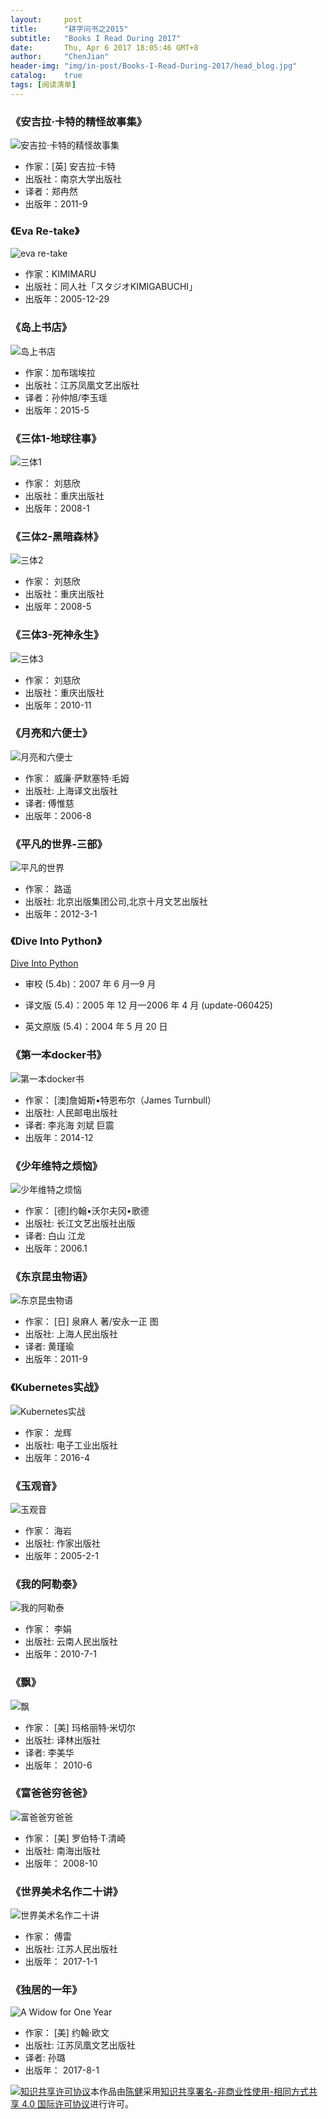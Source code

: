 ---layout:     posttitle:      "耕字问书之2015"subtitle:   "Books I Read During 2017"date:       Thu, Apr 6 2017 18:05:46 GMT+8author:     "ChenJian"header-img: "img/in-post/Books-I-Read-During-2017/head_blog.jpg"catalog:    truetags: [阅读清单]---### 《安吉拉·卡特的精怪故事集》![安吉拉·卡特的精怪故事集](https://img1.doubanio.com/lpic/s6870889.jpg)- 作家：[英] 安吉拉·卡特- 出版社：南京大学出版社- 译者：郑冉然- 出版年：2011-9### 《Eva Re-take》![eva re-take](https://img3.doubanio.com/lpic/s6951611.jpg)- 作家：KIMIMARU - 出版社：同人社「スタジオKIMIGABUCHI」- 出版年：2005-12-29### 《岛上书店》![岛上书店](https://img3.doubanio.com/lpic/s28049685.jpg)- 作家：加布瑞埃拉- 出版社：江苏凤凰文艺出版社- 译者：孙仲旭/李玉瑶 - 出版年：2015-5### 《三体1-地球往事》![三体1](https://img1.doubanio.com/lpic/s2768378.jpg)- 作家： 刘慈欣 - 出版社：重庆出版社- 出版年：2008-1### 《三体2-黑暗森林》![三体2](https://img3.doubanio.com/lpic/s4542660.jpg)- 作家： 刘慈欣 - 出版社：重庆出版社- 出版年：2008-5### 《三体3-死神永生》![三体3](https://img3.doubanio.com/lpic/s26012674.jpg)- 作家： 刘慈欣 - 出版社：重庆出版社- 出版年：2010-11### 《月亮和六便士》![月亮和六便士](https://img1.doubanio.com/lpic/s2659208.jpg)- 作家： 威廉·萨默塞特·毛姆  - 出版社: 上海译文出版社- 译者:  傅惟慈- 出版年：2006-8### 《平凡的世界-三部》![平凡的世界](https://img3.doubanio.com/lpic/s27449344.jpg)- 作家： 路遥 - 出版社: 北京出版集团公司,北京十月文艺出版社- 出版年：2012-3-1### 《Dive Into Python》[Dive Into Python](http://www.kuqin.com/docs/diveintopythonzh-cn-5.4b/html/toc/index.html)- 审校 (5.4b)：2007 年 6 月—9 月- 译文版 (5.4)：2005 年 12 月—2006 年 4 月 (update-060425)- 英文原版 (5.4)：2004 年 5 月 20 日### 《第一本docker书》![第一本docker书](https://img1.doubanio.com/lpic/s27967469.jpg)- 作家： [澳]詹姆斯•特恩布尔（James Turnbull）  - 出版社:  人民邮电出版社- 译者:  李兆海 刘斌 巨震- 出版年：2014-12### 《少年维特之烦恼》![少年维特之烦恼](https://img3.doubanio.com/lpic/s2899473.jpg)- 作家： [德]约翰•沃尔夫冈•歌德 - 出版社:  长江文艺出版社出版- 译者:  白山 江龙- 出版年：2006.1### 《东京昆虫物语》![东京昆虫物语](https://img3.doubanio.com/lpic/s6892880.jpg)- 作家： [日] 泉麻人 著/安永一正 图 - 出版社:  上海人民出版社- 译者:   黄瑾瑜- 出版年：2011-9### 《Kubernetes实战》![Kubernetes实战](https://img1.doubanio.com/lpic/s28627908.jpg)- 作家： 龙辉- 出版社:  电子工业出版社- 出版年：2016-4### 《玉观音》![玉观音](https://img3.doubanio.com/lpic/s1409485.jpg)- 作家： 海岩- 出版社:  作家出版社- 出版年：2005-2-1### 《我的阿勒泰》![我的阿勒泰](https://img1.doubanio.com/lpic/s6180859.jpg)- 作家： 李娟- 出版社:  云南人民出版社- 出版年：2010-7-1### 《飘》![飘](https://img3.doubanio.com/lpic/s29479921.jpg)- 作家：  [美] 玛格丽特·米切尔 - 出版社:  译林出版社- 译者:  李美华- 出版年： 2010-6### 《富爸爸穷爸爸》![富爸爸穷爸爸](https://img3.doubanio.com/lpic/s3354143.jpg)- 作家：  [美] 罗伯特·T·清崎  - 出版社:  南海出版社- 出版年： 2008-10### 《世界美术名作二十讲》![世界美术名作二十讲](https://img3.doubanio.com/lpic/s29289440.jpg)- 作家：  傅雷- 出版社:  江苏人民出版社- 出版年： 2017-1-1### 《独居的一年》![A Widow for One Year](https://img3.doubanio.com/lpic/s29488810.jpg)- 作家：   [美] 约翰·欧文 - 出版社:  江苏凤凰文艺出版社- 译者:  孙璐 - 出版年： 2017-8-1<a rel="license" href="http://creativecommons.org/licenses/by-nc-sa/4.0/"><img alt="知识共享许可协议" style="border-width:0" src="https://i.creativecommons.org/l/by-nc-sa/4.0/88x31.png" /></a>本作品由<a xmlns:cc="http://creativecommons.org/ns#" href="https://o-my-chenjian.com/2017/04/06/Books-I-Read-During-2017/" property="cc:attributionName" rel="cc:attributionURL">陈健</a>采用<a rel="license" href="http://creativecommons.org/licenses/by-nc-sa/4.0/">知识共享署名-非商业性使用-相同方式共享 4.0 国际许可协议</a>进行许可。